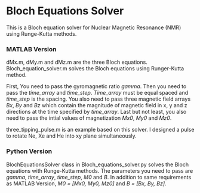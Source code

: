 # Bloch Equations Solver
This is a Bloch equation solver for Nuclear Magnetic Resonance (NMR) using Runge-Kutta methods.

### MATLAB Version

dMx.m, dMy.m and dMz.m are the three Bloch equations. Bloch_equation_solver.m solves the Bloch equations using Runger-Kutta method.

First, You need to pass the gyromagnetic ratio *gamma*. Then you need to pass the *time_array* and *time_step*. 
*Time_array* must be equal spaced and *time_step* is the spacing. You also need to pass three magnetic field arrays 
*Bx*, *By* and *Bz* which contain the magnitude of magnetic field in x, y and z directions at the time specified by 
*time_array*. Last but not least, you also need to pass the intial values of magnetization *Mx0*, *My0* and *Mz0*.

three_tipping_pulse.m is an example based on this solver. I designed a pulse to rotate Ne, Xe and He into xy plane 
simultaneously.

### Python Version
BlochEquationsSolver class in Bloch_equations_solver.py solves the Bloch equations with Runge-Kutta methods. The 
parameters you need to pass are *gamma*, *time_array*, *time_step*, *M0* and *B*. In addition to same requirements as 
MATLAB Version, *M0 = [Mx0, My0, Mz0]* and *B = [Bx, By, Bz]*. 
